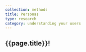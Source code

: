 ```yaml
---
collection: methods
title: Personas
type: research
category: understanding your users
---
```


## {{page.title}}!
